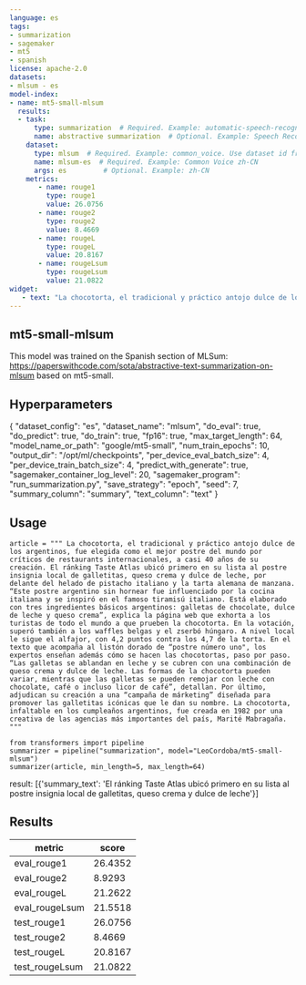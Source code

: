 ```yaml
---
language: es
tags:
- summarization
- sagemaker
- mt5
- spanish
license: apache-2.0
datasets:
- mlsum - es
model-index:
- name: mt5-small-mlsum
  results:
  - task: 
      type: summarization  # Required. Example: automatic-speech-recognition
      name: abstractive summarization  # Optional. Example: Speech Recognition
    dataset:
      type: mlsum  # Required. Example: common_voice. Use dataset id from https://hf.co/datasets
      name: mlsum-es  # Required. Example: Common Voice zh-CN
      args: es         # Optional. Example: zh-CN
    metrics:
       - name: rouge1
         type: rouge1
         value: 26.0756
       - name: rouge2
         type: rouge2
         value: 8.4669
       - name: rougeL
         type: rougeL
         value: 20.8167
       - name: rougeLsum
         type: rougeLsum
         value: 21.0822
widget:
   - text: "La chocotorta, el tradicional y práctico antojo dulce de los argentinos, fue elegida como el mejor postre del mundo por críticos de restaurants internacionales, a casi 40 años de su creación. El ránking Taste Atlas ubicó primero en su lista al postre insignia local de galletitas, queso crema y dulce de leche, por delante del helado de pistacho italiano y la tarta alemana de manzana. “Este postre argentino sin hornear fue influenciado por la cocina italiana y se inspiró en el famoso tiramisú italiano. Está elaborado con tres ingredientes básicos argentinos: galletas de chocolate, dulce de leche y queso crema”, explica la página web que exhorta a los turistas de todo el mundo a que prueben la chocotorta. En la votación, superó también a los waffles belgas y el zserbó húngaro. A nivel local le sigue el alfajor, con 4,2 puntos contra los 4,7 de la torta. En el texto que acompaña al listón dorado de “postre número uno“, los expertos enseñan además cómo se hacen las chocotortas, paso por paso. “Las galletas se ablandan en leche y se cubren con una combinación de queso crema y dulce de leche. Las formas de la chocotorta pueden variar, mientras que las galletas se pueden remojar con leche con chocolate, café o incluso licor de café”, detallan. Por último, adjudican su creación a una “campaña de márketing” diseñada para promover las galletitas icónicas que le dan su nombre. La chocotorta, infaltable en los cumpleaños argentinos, fue creada en 1982 por una creativa de las agencias más importantes del país, Marité Mabragaña."
---
```

## mt5-small-mlsum
This model was trained on the Spanish section of MLSum: https://paperswithcode.com/sota/abstractive-text-summarization-on-mlsum based on mt5-small.

## Hyperparameters
{
    "dataset_config": "es",
    "dataset_name": "mlsum",
    "do_eval": true,
    "do_predict": true,
    "do_train": true,
    "fp16": true,
    "max_target_length": 64,
    "model_name_or_path": "google/mt5-small",
    "num_train_epochs": 10,
    "output_dir": "/opt/ml/checkpoints",
    "per_device_eval_batch_size": 4,
    "per_device_train_batch_size": 4,
    "predict_with_generate": true,
    "sagemaker_container_log_level": 20,
    "sagemaker_program": "run_summarization.py",
    "save_strategy": "epoch",
    "seed": 7,
    "summary_column": "summary",
    "text_column": "text"
}
## Usage

```
article = """ La chocotorta, el tradicional y práctico antojo dulce de los argentinos, fue elegida como el mejor postre del mundo por críticos de restaurants internacionales, a casi 40 años de su creación. El ránking Taste Atlas ubicó primero en su lista al postre insignia local de galletitas, queso crema y dulce de leche, por delante del helado de pistacho italiano y la tarta alemana de manzana. “Este postre argentino sin hornear fue influenciado por la cocina italiana y se inspiró en el famoso tiramisú italiano. Está elaborado con tres ingredientes básicos argentinos: galletas de chocolate, dulce de leche y queso crema”, explica la página web que exhorta a los turistas de todo el mundo a que prueben la chocotorta. En la votación, superó también a los waffles belgas y el zserbó húngaro. A nivel local le sigue el alfajor, con 4,2 puntos contra los 4,7 de la torta. En el texto que acompaña al listón dorado de “postre número uno", los expertos enseñan además cómo se hacen las chocotortas, paso por paso. “Las galletas se ablandan en leche y se cubren con una combinación de queso crema y dulce de leche. Las formas de la chocotorta pueden variar, mientras que las galletas se pueden remojar con leche con chocolate, café o incluso licor de café”, detallan. Por último, adjudican su creación a una “campaña de márketing” diseñada para promover las galletitas icónicas que le dan su nombre. La chocotorta, infaltable en los cumpleaños argentinos, fue creada en 1982 por una creativa de las agencias más importantes del país, Marité Mabragaña.  """

from transformers import pipeline
summarizer = pipeline("summarization", model="LeoCordoba/mt5-small-mlsum")
summarizer(article, min_length=5, max_length=64)
```
result: [{'summary_text': 'El ránking Taste Atlas ubicó primero en su lista al postre insignia local de galletitas, queso crema y dulce de leche'}]

## Results
| metric | score |
| --- | ----- |
| eval_rouge1 | 26.4352 |
| eval_rouge2 | 8.9293 |
| eval_rougeL | 21.2622 |
| eval_rougeLsum | 21.5518 |
| test_rouge1 | 26.0756 |
| test_rouge2 | 8.4669 |
| test_rougeL | 20.8167 |
| test_rougeLsum | 21.0822 |
